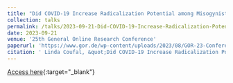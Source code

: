 ```yaml
---
title: "Did COVID-19 Increase Radicalization Potential among Misogynist Extremists?"
collection: talks
permalink: /talks/2023-09-21-Did-COVID-19-Increase-Radicalization-Potential-among-Misogynist-Extremists
date: 2023-09-21
venue: '25th General Online Research Conference'
paperurl: 'https://www.gor.de/wp-content/uploads/2023/08/GOR-23-Conference-Programme.pdf'
citation: ' Linda Coufal, &quot;Did COVID-19 Increase Radicalization Potential among Misogynist Extremists?.&quot; 25th General Online Research Conference, 1900.'
---
```

[Access here](https://www.gor.de/wp-content/uploads/2023/08/GOR-23-Conference-Programme.pdf){:target="_blank"}
